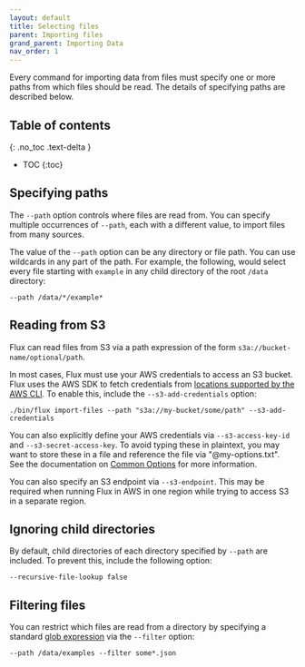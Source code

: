 ```yaml
---
layout: default
title: Selecting files
parent: Importing files
grand_parent: Importing Data
nav_order: 1
---
```


Every command for importing data from files must specify one or more paths from which files should be read. The details
of specifying paths are described below.

## Table of contents
{: .no_toc .text-delta }

- TOC
{:toc}

## Specifying paths

The `--path` option controls where files are read from. You can specify multiple occurrences of `--path`, each with a 
different value, to import files from many sources. 

The value of the `--path` option can be any directory or file path. You can use wildcards in any part of the path. For
example, the following, would select every file starting with `example` in any child directory of the root `/data`
directory:

    --path /data/*/example*

## Reading from S3

Flux can read files from S3 via a path expression of the form `s3a://bucket-name/optional/path`.

In most cases, Flux must use your AWS credentials to access an S3 bucket. Flux uses the AWS SDK to fetch credentials from 
[locations supported by the AWS CLI](https://docs.aws.amazon.com/cli/latest/userguide/cli-authentication-short-term.html). 
To enable this, include the `--s3-add-credentials` option:

```
./bin/flux import-files --path "s3a://my-bucket/some/path" --s3-add-credentials
```

You can also explicitly define your AWS credentials via `--s3-access-key-id` and `--s3-secret-access-key`. To avoid 
typing these in plaintext, you may want to store these in a file and reference the file via "@my-options.txt". See
the documentation on [Common Options](../../common-options.md) for more information.

You can also specify an S3 endpoint via `--s3-endpoint`. This may be required when running Flux in AWS in one region 
while trying to access S3 in a separate region. 

## Ignoring child directories

By default, child directories of each directory specified by `--path` are included. To prevent this, include the following
option:

    --recursive-file-lookup false

## Filtering files

You can restrict which files are read from a directory by specifying a standard
[glob expression](https://en.wikipedia.org/wiki/Glob_(programming)) via the `--filter` option:

    --path /data/examples --filter some*.json


